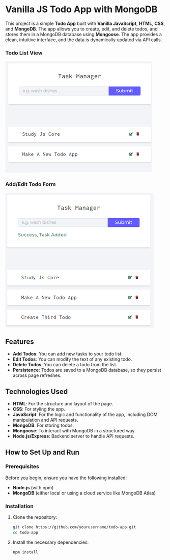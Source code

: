 # Vanilla JS Todo App with MongoDB

This project is a simple **Todo App** built with **Vanilla JavaScript**, **HTML**, **CSS**, and **MongoDB**. The app allows you to create, edit, and delete todos, and stores them in a MongoDB database using **Mongoose**. The app provides a clean, intuitive interface, and the data is dynamically updated via API calls.

### Todo List View

![Todo List View](./todo1.png)

### Add/Edit Todo Form

![Add/Edit Todo Form](./todo2.png)

## Features

- **Add Todos**: You can add new tasks to your todo list.
- **Edit Todos**: You can modify the text of any existing todo.
- **Delete Todos**: You can delete a todo from the list.
- **Persistence**: Todos are saved to a MongoDB database, so they persist across page refreshes.

## Technologies Used

- **HTML**: For the structure and layout of the page.
- **CSS**: For styling the app.
- **JavaScript**: For the logic and functionality of the app, including DOM manipulation and API requests.
- **MongoDB**: For storing todos.
- **Mongoose**: To interact with MongoDB in a structured way.
- **Node.js/Express**: Backend server to handle API requests.

## How to Set Up and Run

### Prerequisites

Before you begin, ensure you have the following installed:

- **Node.js** (with npm)
- **MongoDB** (either local or using a cloud service like MongoDB Atlas)

### Installation

1. Clone the repository:
   ```bash
   git clone https://github.com/yourusername/todo-app.git
   cd todo-app

2. Install the necessary dependencies:
   ```bash
   npm install


